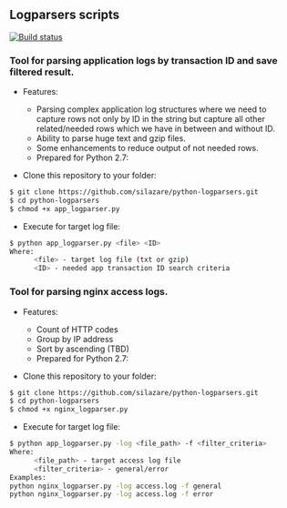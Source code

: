 ## Logparsers scripts

[![Build status](https://travis-ci.org/silazare/python-logparsers.svg?master)](https://travis-ci.org/silazare)

### Tool for parsing application logs by transaction ID and save filtered result. 

- Features:
  - Parsing complex application log structures where we need to capture rows not only by ID in the string 
    but capture all other related/needed rows which we have in between and without ID.
  - Ability to parse huge text and gzip files.
  - Some enhancements to reduce output of not needed rows.
  - Prepared for Python 2.7: 

- Clone this repository to your folder:
```sh
$ git clone https://github.com/silazare/python-logparsers.git
$ cd python-logparsers
$ chmod +x app_logparser.py
```

- Execute for target log file:
```sh
$ python app_logparser.py <file> <ID>
Where: 
      <file> - target log file (txt or gzip)
      <ID> - needed app transaction ID search criteria
```

### Tool for parsing nginx access logs. 

- Features:
   - Count of HTTP codes
   - Group by IP address
   - Sort by ascending (TBD)
   - Prepared for Python 2.7: 

- Clone this repository to your folder:
```sh
$ git clone https://github.com/silazare/python-logparsers.git
$ cd python-logparsers
$ chmod +x nginx_logparser.py
```

- Execute for target log file:
```sh
$ python app_logparser.py -log <file_path> -f <filter_criteria>  
Where: 
      <file_path> - target access log file
      <filter_criteria> - general/error
Examples:
python nginx_logparser.py -log access.log -f general
python nginx_logparser.py -log access.log -f error
```
